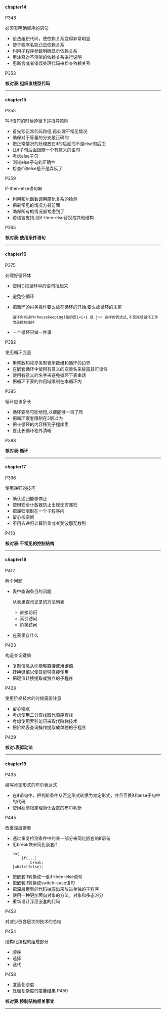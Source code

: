 #### chapter14

P348

必须有明确顺序的语句

- 设法组织代码，使依赖关系变得非常明显
- 使子程序名能凸显依赖关系
- 利用子程序参数明确显示依赖关系
- 用注释对不清晰的依赖关系进行说明
- 用断言或者错误处理代码来检查依赖关系

P353

**核对表:组织直线型代码**

---

#### chapter15

P355

写if语句的时候遵循下述指导原则

- 首先写正常代码路径;再处理不常见情况
- 确保对于等量的分支是正确的
- 把正常情况的处理放在if的后面而不是else的后面
- 让if子句后面跟随一个有意义的语句
- 考虑else子句
- 测试else子句的正确性
- 检查if和else是不是弄反了

P359

if-then-else语句串

- 利用布尔函数调用简化复杂的检测
- 把最常见的情况方最前面
- 确保所有的情况都考虑到了
- 若语言支持,则if-then-else替换成其他结构

P365

**核对表:使用条件语句**

---

#### chapter16

P375

处理好循环体

- 使用{}把循环中的语句括起来
- 避免空循环
- 把循环的内务操作要么放在循环的开始,要么放循环的末尾

    `循环内务操作(housekeeping)指的是i=i+1 或 j++ 这样的表达式,不是完成循环工作而是控制循环`

- 一个循环只做一件事

P382

使用循环变量

- 用整数和枚举类型表示数组和循环的边界
- 在嵌套循环中使用有意义的变量名来提高其可读性
- 使用有意义的名字来避免循环下表串话
- 把循环下表的作用域限制在本循环内

P385

循环应该多长
- 循环要尽可能地短,以便能够一目了然
- 把循环嵌套限制在3层以内
- 把长循环的内容移到子程序里
- 要让长循环格外清晰

P388

**核对表:循环**

---

#### chapter17

P396

使用递归的技巧

- 确认递归能够停止
- 使用安全计数器防止出现无穷递归
- 把递归限制在一个子程序内
- 留心栈空间
- 不用去递归计算阶乘或者斐波那契数列

P410

**核对表:不常见的控制结构**

---

#### chapter18

P412

两个问题
-  表中查询条目的问题

    从表里查询记录的方法列表

    - 直接访问
    - 索引访问
    - 阶梯访问
- 在表里存什么

P423

构造查询键值

- 复制信息从而能够直接使用键值
- 转换键值以使其能够直接使用
- 把键值转换提取成独立的子程序

P428

使用阶梯技术的时候需要注意

- 留心端点
- 考虑使用二分查找取代顺序查找
- 考虑使用索引访问来取代阶梯技术
- 把阶梯表查询操作提取成单独的子程序

P429

**核对:表驱动法**

---

#### chapter19

P435

编写肯定形式的布尔表达式

- 在if语句中，把判断条件从否定形式转换为肯定形式，并且互换if和else子句中的代码
- 使用狄摩根定理简化否定的布尔判断

P445

改善深层嵌套

- 通过重复检测条件中的某一部分来简化嵌套的if语句
- 用break块来简化嵌套if
    ```
    do{
        if(...)
            break;
    }while(false);
    ```
- 把嵌套if转换成一组if-then-else语句
- 把嵌套if转换成switch-case语句
- 把深层嵌套的代码抽取出来放进单独的子程序
- 使用一种更加面向对象的方法，对象和多态派分
- 重新设计深层嵌套的代码

P453

对减少嵌套层次的技术的总结

P454

结构化编程的组成部分

- 顺序 
- 选择
- 迭代

P458

- 度量复杂度
- 处理复杂度的度量结果
P459

**核对表:控制结构相关事宜**

---
